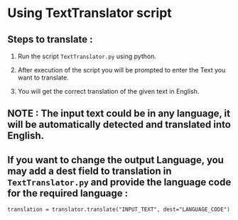 # Using TextTranslator script
## Steps to translate : 
1. Run the script `TextTranslator.py` using python.

2. After execution of the script you will be prompted to enter the Text you want to translate.

3. You will get the correct translation of the given text in English.

## NOTE : The input text could be in any language, it will be automatically detected and translated into English.
##         If you want to change the output Language, you may add a dest field to translation in `TextTranslator.py` and provide the language code for the required language  :
```
translation = translator.translate("INPUT_TEXT", dest="LANGUAGE_CODE")
```
